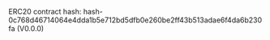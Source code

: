 ERC20 contract hash: hash-0c768d46714064e4dda1b5e712bd5dfb0e260be2ff43b513adae6f4da6b230fa (V0.0.0)
